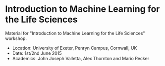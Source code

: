# Introduction to Machine Learning for the Life Sciences

Material for "Introduction to Machine Learning for the Life Sciences" workshop.

* Location: University of Exeter, Penryn Campus, Cornwall, UK
* Date: 1st/2nd June 2015
* Academics: John Joseph Valletta, Alex Thornton and Mario Recker
